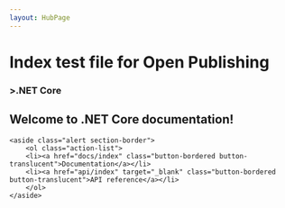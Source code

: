 ```yaml
---
layout: HubPage
---
```


# Index test file for Open Publishing
<article id="main">
    <section id="hero-content" class="graph">
        <h1>>.NET Core</h1>
        <h2>Welcome to .NET Core documentation!</h2>
    </section>

    <aside class="alert section-border">
        <ol class="action-list">
        <li><a href="docs/index" class="button-bordered button-translucent">Documentation</a></li>
        <li><a href="api/index" target="_blank" class="button-bordered button-translucent">API reference</a></li>
        </ol>
    </aside>
</article>
